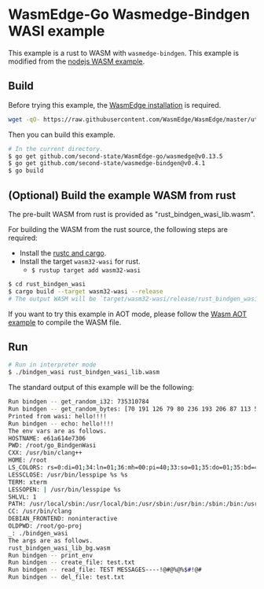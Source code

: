 # WasmEdge-Go Wasmedge-Bindgen WASI example

This example is a rust to WASM with `wasmedge-bindgen`. This example is modified from the [nodejs WASM example](https://github.com/second-state/wasm-learning/tree/master/nodejs/wasi).

## Build

Before trying this example, the [WasmEdge installation](https://wasmedge.org/docs/start/install) is required.

```bash
wget -qO- https://raw.githubusercontent.com/WasmEdge/WasmEdge/master/utils/install.sh | bash -s -- -v 0.13.5
```

Then you can build this example.

```bash
# In the current directory.
$ go get github.com/second-state/WasmEdge-go/wasmedge@v0.13.5
$ go get github.com/second-state/wasmedge-bindgen@v0.4.1
$ go build
```

## (Optional) Build the example WASM from rust

The pre-built WASM from rust is provided as "rust_bindgen_wasi_lib.wasm".

For building the WASM from the rust source, the following steps are required:

* Install the [rustc and cargo](https://www.rust-lang.org/tools/install).
* Install the target `wasm32-wasi` for rust.
  * `$ rustup target add wasm32-wasi`

```bash
$ cd rust_bindgen_wasi
$ cargo build --target wasm32-wasi --release
# The output WASM will be `target/wasm32-wasi/release/rust_bindgen_wasi_lib.wasm`.
```

If you want to try this example in AOT mode, please follow the [Wasm AOT example](https://github.com/second-state/WasmEdge-go-examples/tree/master/go_WasmAOT) to compile the WASM file.

## Run

```bash
# Run in interpreter mode
$ ./bindgen_wasi rust_bindgen_wasi_lib.wasm
```

The standard output of this example will be the following:

```bash
Run bindgen -- get_random_i32: 735310784
Run bindgen -- get_random_bytes: [70 191 126 79 80 236 193 206 87 113 5 143 82 61 35 57 205 64 139 169 54 116 167 61 221 244 220 134 172 30 19 94 87 36 153 236 71 204 49 68 50 60 192 1 139 191 183 225 110 81 16 240 51 195 254 206 51 28 209 208 111 80 60 70 10 36 103 247 159 201 246 136 19 108 201 189 185 169 227 225 135 47 39 232 140 189 156 47 242 57 149 6 199 39 244 66 76 237 7 47 210 69 224 39 161 85 102 35 138 215 4 231 115 164 105 127 83 240 21 86 185 182 48 217 6 90 22 142]
Printed from wasi: hello!!!!
Run bindgen -- echo: hello!!!!
The env vars are as follows.
HOSTNAME: e61a614e7306
PWD: /root/go_BindgenWasi
CXX: /usr/bin/clang++
HOME: /root
LS_COLORS: rs=0:di=01;34:ln=01;36:mh=00:pi=40;33:so=01;35:do=01;35:bd=40;33;01:cd=40;33;01:or=40;31;01:mi=00:su=37;41:sg=30;43:ca=30;41:tw=30;42:ow=34;42:st=37;44:ex=01;32:*.tar=01;31:*.tgz=01;31:*.arc=01;31:*.arj=01;31:*.taz=01;31:*.lha=01;31:*.lz4=01;31:*.lzh=01;31:*.lzma=01;31:*.tlz=01;31:*.txz=01;31:*.tzo=01;31:*.t7z=01;31:*.zip=01;31:*.z=01;31:*.dz=01;31:*.gz=01;31:*.lrz=01;31:*.lz=01;31:*.lzo=01;31:*.xz=01;31:*.zst=01;31:*.tzst=01;31:*.bz2=01;31:*.bz=01;31:*.tbz=01;31:*.tbz2=01;31:*.tz=01;31:*.deb=01;31:*.rpm=01;31:*.jar=01;31:*.war=01;31:*.ear=01;31:*.sar=01;31:*.rar=01;31:*.alz=01;31:*.ace=01;31:*.zoo=01;31:*.cpio=01;31:*.7z=01;31:*.rz=01;31:*.cab=01;31:*.wim=01;31:*.swm=01;31:*.dwm=01;31:*.esd=01;31:*.jpg=01;35:*.jpeg=01;35:*.mjpg=01;35:*.mjpeg=01;35:*.gif=01;35:*.bmp=01;35:*.pbm=01;35:*.pgm=01;35:*.ppm=01;35:*.tga=01;35:*.xbm=01;35:*.xpm=01;35:*.tif=01;35:*.tiff=01;35:*.png=01;35:*.svg=01;35:*.svgz=01;35:*.mng=01;35:*.pcx=01;35:*.mov=01;35:*.mpg=01;35:*.mpeg=01;35:*.m2v=01;35:*.mkv=01;35:*.webm=01;35:*.ogm=01;35:*.mp4=01;35:*.m4v=01;35:*.mp4v=01;35:*.vob=01;35:*.qt=01;35:*.nuv=01;35:*.wmv=01;35:*.asf=01;35:*.rm=01;35:*.rmvb=01;35:*.flc=01;35:*.avi=01;35:*.fli=01;35:*.flv=01;35:*.gl=01;35:*.dl=01;35:*.xcf=01;35:*.xwd=01;35:*.yuv=01;35:*.cgm=01;35:*.emf=01;35:*.ogv=01;35:*.ogx=01;35:*.aac=00;36:*.au=00;36:*.flac=00;36:*.m4a=00;36:*.mid=00;36:*.midi=00;36:*.mka=00;36:*.mp3=00;36:*.mpc=00;36:*.ogg=00;36:*.ra=00;36:*.wav=00;36:*.oga=00;36:*.opus=00;36:*.spx=00;36:*.xspf=00;36:
LESSCLOSE: /usr/bin/lesspipe %s %s
TERM: xterm
LESSOPEN: | /usr/bin/lesspipe %s
SHLVL: 1
PATH: /usr/local/sbin:/usr/local/bin:/usr/sbin:/usr/bin:/sbin:/bin:/usr/local/go/bin
CC: /usr/bin/clang
DEBIAN_FRONTEND: noninteractive
OLDPWD: /root/go-proj
_: ./bindgen_wasi
The args are as follows.
rust_bindgen_wasi_lib_bg.wasm
Run bindgen -- print_env
Run bindgen -- create_file: test.txt
Run bindgen -- read_file: TEST MESSAGES----!@#@%@%$#!@#
Run bindgen -- del_file: test.txt
```

